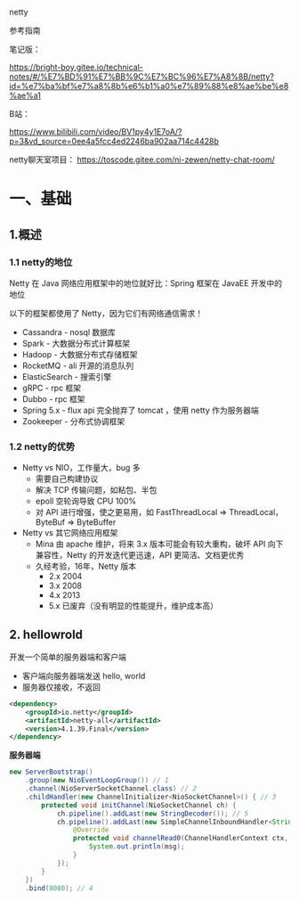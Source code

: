 netty

参考指南

笔记版：

https://bright-boy.gitee.io/technical-notes/#/%E7%BD%91%E7%BB%9C%E7%BC%96%E7%A8%8B/netty?id=%e7%ba%bf%e7%a8%8b%e6%b1%a0%e7%89%88%e8%ae%be%e8%ae%a1

B站： 

https://www.bilibili.com/video/BV1py4y1E7oA/?p=3&vd_source=0ee4a5fcc4ed2246ba902aa714c4428b

netty聊天室项目： https://toscode.gitee.com/ni-zewen/netty-chat-room/

# 一、基础

## 1.概述

### 1.1 netty的地位

Netty 在 Java 网络应用框架中的地位就好比：Spring 框架在 JavaEE 开发中的地位

以下的框架都使用了 Netty，因为它们有网络通信需求！

- Cassandra - nosql 数据库
- Spark - 大数据分布式计算框架
- Hadoop - 大数据分布式存储框架
- RocketMQ - ali 开源的消息队列
- ElasticSearch - 搜索引擎
- gRPC - rpc 框架
- Dubbo - rpc 框架
- Spring 5.x - flux api 完全抛弃了 tomcat ，使用 netty 作为服务器端
- Zookeeper - 分布式协调框架

### 1.2 netty的优势

- Netty vs NIO，工作量大，bug 多
  - 需要自己构建协议
  - 解决 TCP 传输问题，如粘包、半包
  - epoll 空轮询导致 CPU 100%
  - 对 API 进行增强，使之更易用，如 FastThreadLocal => ThreadLocal，ByteBuf => ByteBuffer
- Netty vs 其它网络应用框架
  - Mina 由 apache 维护，将来 3.x 版本可能会有较大重构，破坏 API 向下兼容性，Netty 的开发迭代更迅速，API 更简洁、文档更优秀
  - 久经考验，16年，Netty 版本
    - 2.x 2004
    - 3.x 2008
    - 4.x 2013
    - 5.x 已废弃（没有明显的性能提升，维护成本高）

## 2. hellowrold

开发一个简单的服务器端和客户端

- 客户端向服务器端发送 hello, world
- 服务器仅接收，不返回

```xml
<dependency>
    <groupId>io.netty</groupId>
    <artifactId>netty-all</artifactId>
    <version>4.1.39.Final</version>
</dependency>
```

**服务器端**

```java
new ServerBootstrap()
    .group(new NioEventLoopGroup()) // 1
    .channel(NioServerSocketChannel.class) // 2
    .childHandler(new ChannelInitializer<NioSocketChannel>() { // 3
        protected void initChannel(NioSocketChannel ch) {
            ch.pipeline().addLast(new StringDecoder()); // 5
            ch.pipeline().addLast(new SimpleChannelInboundHandler<String>() { // 6
                @Override
                protected void channelRead0(ChannelHandlerContext ctx, String msg) {
                    System.out.println(msg);
                }
            });
        }
    })
    .bind(8080); // 4
```